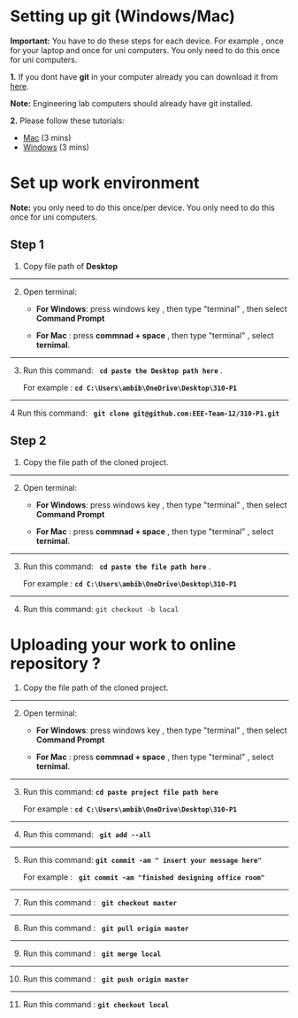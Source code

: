 # Setting up git (Windows/Mac)

**Important:** You have to do these steps for each device. For example , once for your laptop and once for uni computers. You only need to do this once for uni computers.

**1.**  If you dont have **git** in your computer already you can download it from [here](https://git-scm.com/downloads).

**Note:** Engineering lab computers should already have git installed.

**2.** Please follow these tutorials:
- [Mac](https://www.youtube.com/watch?v=8BLLShRqKd4) (3 mins)
- [Windows](https://www.youtube.com/watch?v=WgZIv5HI44o) (3 mins)



# Set up work environment

**Note:**  you only need to do this once/per device. You only need to do this once for uni computers.

## Step 1


1. Copy file path of **Desktop**
----

2. Open terminal:
	- **For Windows**: press windows key , then type "terminal" , then select **Command Prompt**

	
	- **For Mac** : press  **commnad + space** , then type "terminal" , select **ternimal**.
----

3. Run this command: **`` cd paste the Desktop path here``** .
		
	For example :	 **``cd C:\Users\ambib\OneDrive\Desktop\310-P1``**
----
	
4 Run this command: **`` git clone git@github.com:EEE-Team-12/310-P1.git``**



## Step 2

1. Copy the file path of the cloned project.
----

2. Open terminal:
	- **For Windows**: press windows key , then type "terminal" , then select **Command Prompt**

	
	- **For Mac** : press  **commnad + space** , then type "terminal" , select **ternimal**.
----

3. Run this command: **`` cd paste the file path here``** .
		
	For example :	 **``cd C:\Users\ambib\OneDrive\Desktop\310-P1``**
----

4. Run this command: ``git checkout -b local``


# Uploading your work to online repository ?

1. Copy the file path of the cloned project.
----

2. Open terminal:
	- **For Windows**: press windows key , then type "terminal" , then select **Command Prompt**

	
	- **For Mac** : press  **commnad + space** , then type "terminal" , select **ternimal**.
----


3. Run this command:  **`cd paste project file path here`**  

	For example :  **`cd C:\Users\ambib\OneDrive\Desktop\310-P1`**
----

4. Run this command: **`` git add --all``**
----
5.  Run this command: **``git commit -am " insert your message here"``**


	For example : **`` git commit -am "finished designing office room"``**
----
	
7. Run this command : **`` git checkout master``**
----
8. Run this command : **`` git pull origin master``**
----
9. Run this command : **`` git merge local``**
----
 
10. Run this command : **`` git push origin master``**
----

11. Run this command : **``git checkout local``**




































 





















